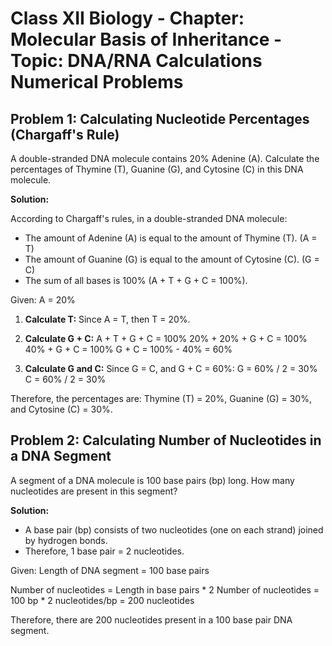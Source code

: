# Class XII Biology - Chapter: Molecular Basis of Inheritance - Topic: DNA/RNA Calculations Numerical Problems

## Problem 1: Calculating Nucleotide Percentages (Chargaff's Rule)

A double-stranded DNA molecule contains 20% Adenine (A). Calculate the percentages of Thymine (T), Guanine (G), and Cytosine (C) in this DNA molecule.

**Solution:**

According to Chargaff's rules, in a double-stranded DNA molecule:
*   The amount of Adenine (A) is equal to the amount of Thymine (T). (A = T)
*   The amount of Guanine (G) is equal to the amount of Cytosine (C). (G = C)
*   The sum of all bases is 100% (A + T + G + C = 100%).

Given: A = 20%

1.  **Calculate T:** Since A = T, then T = 20%.

2.  **Calculate G + C:**
    A + T + G + C = 100%
    20% + 20% + G + C = 100%
    40% + G + C = 100%
    G + C = 100% - 40% = 60%

3.  **Calculate G and C:** Since G = C, and G + C = 60%:
    G = 60% / 2 = 30%
    C = 60% / 2 = 30%

Therefore, the percentages are: Thymine (T) = 20%, Guanine (G) = 30%, and Cytosine (C) = 30%.

## Problem 2: Calculating Number of Nucleotides in a DNA Segment

A segment of a DNA molecule is 100 base pairs (bp) long. How many nucleotides are present in this segment?

**Solution:**

*   A base pair (bp) consists of two nucleotides (one on each strand) joined by hydrogen bonds.
*   Therefore, 1 base pair = 2 nucleotides.

Given: Length of DNA segment = 100 base pairs

Number of nucleotides = Length in base pairs * 2
Number of nucleotides = 100 bp * 2 nucleotides/bp = 200 nucleotides

Therefore, there are 200 nucleotides present in a 100 base pair DNA segment.